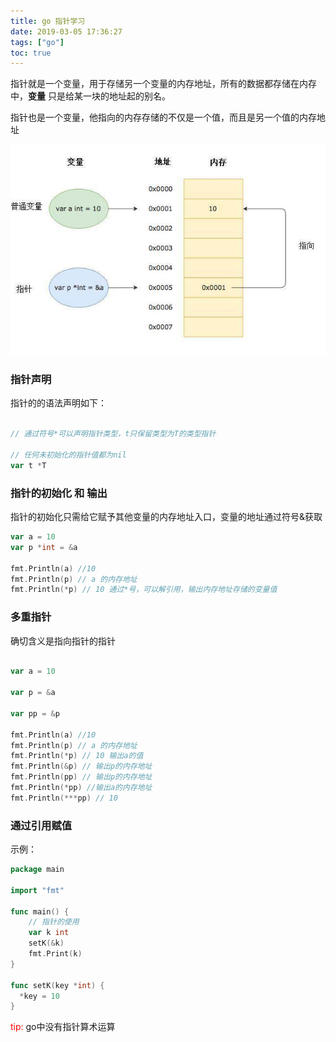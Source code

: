 ```yaml
---
title: go 指针学习
date: 2019-03-05 17:36:27
tags: ["go"]
toc: true
---
```



 指针就是一个变量，用于存储另一个变量的内存地址，所有的数据都存储在内存中，**变量** 只是给某一块的地址起的别名。

指针也是一个变量，他指向的内存存储的不仅是一个值，而且是另一个值的内存地址


![指针图示](/images/pointer.jpeg)

###  指针声明

指针的的语法声明如下：

```go

// 通过符号*可以声明指针类型，t只保留类型为T的类型指针

// 任何未初始化的指针值都为nil
var t *T

```

###  指针的初始化 和 输出

指针的初始化只需给它赋予其他变量的内存地址入口，变量的地址通过符号&获取

```go
var a = 10
var p *int = &a

fmt.Println(a) //10
fmt.Println(p) // a 的内存地址
fmt.Println(*p) // 10 通过*号，可以解引用，输出内存地址存储的变量值
```

###  多重指针

确切含义是指向指针的指针

```go

var a = 10

var p = &a

var pp = &p

fmt.Println(a) //10
fmt.Println(p) // a 的内存地址
fmt.Println(*p) // 10 输出a的值
fmt.Println(&p) // 输出p的内存地址
fmt.Println(pp) // 输出p的内存地址
fmt.Println(*pp) //输出a的内存地址 
fmt.Println(***pp) // 10 

```


### 通过引用赋值

示例：
```go
package main

import "fmt"

func main() {
    // 指针的使用
    var k int
    setK(&k)
    fmt.Print(k)
}

func setK(key *int) {
  *key = 10
}
```

<font color=red>tip: </font> go中没有指针算术运算
